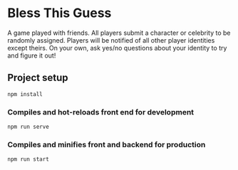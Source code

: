 # Bless This Guess

A game played with friends.
All players submit a character or celebrity to be randomly assigned.
Players will be notified of all other player identities except theirs.
On your own, ask yes/no questions about your identity to try and figure it out!

## Project setup

```
npm install
```

### Compiles and hot-reloads front end for development

```
npm run serve
```

### Compiles and minifies front and backend for production

```
npm run start
```
